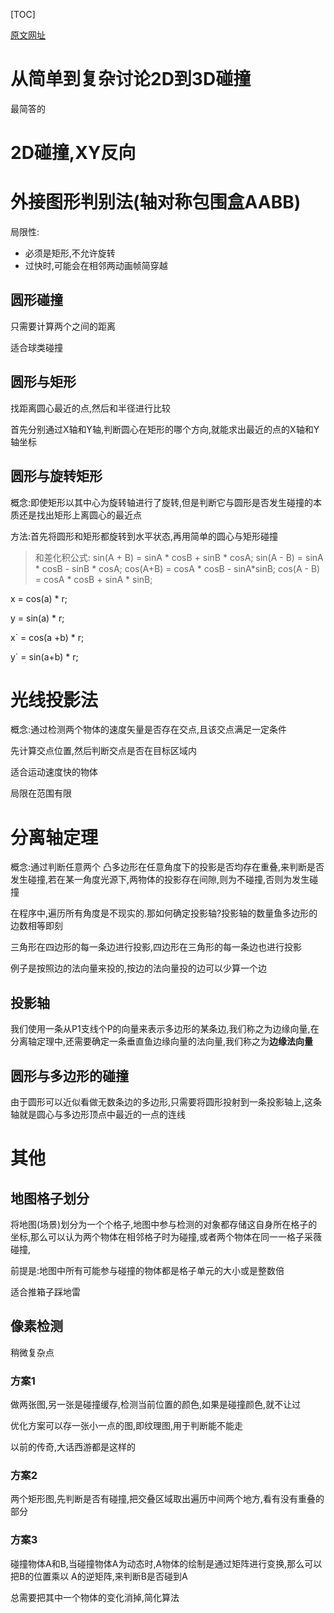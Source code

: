[TOC]

[原文网址](https://aotu.io/notes/2017/02/16/2d-collision-detection/)

# 从简单到复杂讨论2D到3D碰撞

最简答的

# 2D碰撞,XY反向





# 外接图形判别法(轴对称包围盒AABB)

局限性:

- 必须是矩形,不允许旋转
- 过快时,可能会在相邻两动画帧简穿越



## 圆形碰撞

只需要计算两个之间的距离

适合球类碰撞



## 圆形与矩形

找距离圆心最近的点,然后和半径进行比较

首先分别通过X轴和Y轴,判断圆心在矩形的哪个方向,就能求出最近的点的X轴和Y轴坐标 



## 圆形与旋转矩形

概念:即使矩形以其中心为旋转轴进行了旋转,但是判断它与圆形是否发生碰撞的本质还是找出矩形上离圆心的最近点

方法:首先将圆形和矩形都旋转到水平状态,再用简单的圆心与矩形碰撞

> 和差化积公式:
> sin(A + B)  = sinA * cosB + sinB * cosA;
> sin(A - B)  = sinA * cosB - sinB * cosA;
> cos(A+B) = cosA * cosB - sinA*sinB;
> cos(A - B) = cosA * cosB + sinA * sinB;

x = cos(a) * r;

y = sin(a) * r;

x` = cos(a +b) * r;

y` = sin(a+b) * r;





# 光线投影法

概念:通过检测两个物体的速度矢量是否存在交点,且该交点满足一定条件

先计算交点位置,然后判断交点是否在目标区域内 

适合运动速度快的物体

局限在范围有限



# 分离轴定理

概念:通过判断任意两个 凸多边形在任意角度下的投影是否均存在重叠,来判断是否发生碰撞,若在某一角度光源下,两物体的投影存在间隙,则为不碰撞,否则为发生碰撞

在程序中,遍历所有角度是不现实的.那如何确定投影轴?投影轴的数量鱼多边形的边数相等即刻

三角形在四边形的每一条边进行投影,四边形在三角形的每一条边也进行投影

例子是按照边的法向量来投的,按边的法向量投的边可以少算一个边

## 投影轴

我们使用一条从P1支线个P的向量来表示多边形的某条边,我们称之为边缘向量,在分离轴定理中,还需要确定一条垂直鱼边缘向量的法向量,我们称之为**边缘法向量**     

## 圆形与多边形的碰撞

由于圆形可以近似看做无数条边的多边形,只需要将圆形投射到一条投影轴上,这条轴就是圆心与多边形顶点中最近的一点的连线

# 其他

## 地图格子划分

将地图(场景)划分为一个个格子,地图中参与检测的对象都存储这自身所在格子的坐标,那么可以认为两个物体在相邻格子时为碰撞,或者两个物体在同一一格子采薇碰撞,

前提是:地图中所有可能参与碰撞的物体都是格子单元的大小或是整数倍

适合推箱子踩地雷

## 像素检测

稍微复杂点

### 方案1

做两张图,另一张是碰撞缓存,检测当前位置的颜色,如果是碰撞颜色,就不让过

优化方案可以存一张小一点的图,即纹理图,用于判断能不能走

以前的传奇,大话西游都是这样的

### 方案2

两个矩形图,先判断是否有碰撞,把交叠区域取出遍历中间两个地方,看有没有重叠的部分

### 方案3

碰撞物体A和B,当碰撞物体A为动态时,A物体的绘制是通过矩阵进行变换,那么可以把B的位置乘以 A的逆矩阵,来判断B是否碰到A

总需要把其中一个物体的变化消掉,简化算法





